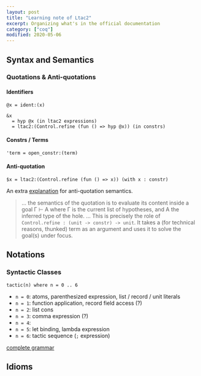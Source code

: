 ```yaml
---
layout: post
title: "Learning note of Ltac2"
excerpt: Organizing what's in the official documentation
category: ["coq"]
modified: 2020-05-06
---
```


## Syntax and Semantics

### Quotations & Anti-quotations

#### Identifiers

```coq
@x = ident:(x)

&x
  = hyp @x (in ltac2 expressions)
  = ltac2:(Control.refine (fun () => hyp @x)) (in constrs)
```

#### Constrs / Terms

```coq
'term = open_constr:(term)
```

#### Anti-quotation

```coq
$x = ltac2:(Control.refine (fun () => x)) (with x : constr)
```

An extra [explanation](https://stackoverflow.com/questions/67367231/what-does-control-refine-do-in-ltac2)
for anti-quotation semantics.

> ... the semantics of the quotation is to evaluate its content inside a goal
> Γ ⊢ A where Γ is the current list of hypotheses, and A the inferred type of the hole.
> ...
> This is precisely the role of `Control.refine : (unit -> constr) -> unit`.
> It takes a (for technical reasons, thunked) term as an argument and uses it
> to solve the goal(s) under focus.

## Notations

### Syntactic Classes

```coq
tactic(n) where n = 0 .. 6
```

- `n = 0`: atoms, parenthesized expression, list / record / unit literals
- `n = 1`: function application, record field access (?)
- `n = 2`: list cons
- `n = 3`: comma expression (?)
- `n = 4`:
- `n = 5`: let binding, lambda expression
- `n = 6`: tactic sequence (`;` expression)

[complete grammar](https://coq.inria.fr/refman/proof-engine/ltac2.html#grammar-token-ltac2_expr)

## Idioms
